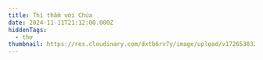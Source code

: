 ```yaml
---
title: Thì thầm với Chúa
date: 2024-11-11T21:12:00.000Z
hiddenTags:
  - thơ
thumbnail: https://res.cloudinary.com/dxtb6rv7y/image/upload/v1726538327/Viet-thu-700_i1jp17.jpg
---
```

  <style>
<body>
   <div class="poem-container">


        <div class="verse">
 
            <p>
                Đây là khổ thơ thứ nhất,  
                Mang ý nghĩa sâu lắng, thiết tha.  
                Từng câu từng chữ đậm đà,  
                Chạm vào lòng người, như làn mây bay.  
            </p>
        </div>

        <div class="verse">
      
            <p>
                Đây là khổ thơ thứ hai,  
                Tựa ánh nắng mai trải dài khắp nơi.  
                Mang bao cảm xúc, ý đời,  
                Như dòng sông chảy không ngừng nghỉ trôi.  
            </p>
        </div>

        <div class="verse">
        
            <p>
                Đây là khổ thơ cuối cùng,  
                Lời thơ lắng đọng, như trùng mây xa.  
                Hy vọng gửi gắm thiết tha,  
                Một đời ý nghĩa, mãi là niềm vui.  
            </p>
        </div>
    </div>


        body {
            font-family: 'Georgia', serif;
            background-color: #f3f4f6;
            color: #2c3e50;
            margin: 0;
            padding: 20px;
            display: flex;
            justify-content: center;
        }
        .poem-container {
            max-width: 800px;
            background: #ffffff;
            padding: 20px;
            border-radius: 8px;
            box-shadow: 0 4px 8px rgba(0, 0, 0, 0.1);
        }
        
        .verse {
            margin-bottom: 20px;
            padding: 15px;
            border-left: 5px solid #3498db;
            background: #ecf0f1;
            border-radius: 4px;
        }
        
        }
        .verse p {
            margin: 0;
            white-space: pre-wrap;
            line-height: 1.8;
            font-size: 16px;
            color: #34495e;
        }
</body>
    </style>
